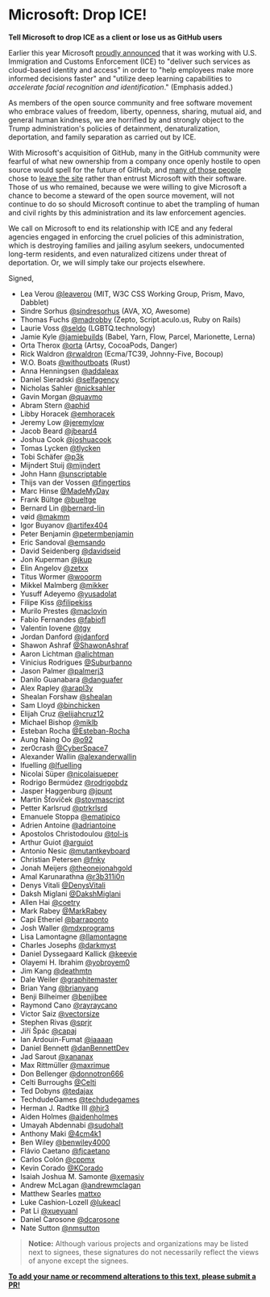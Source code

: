 # Microsoft: Drop ICE!
**Tell Microsoft to drop ICE as a client or lose us as GitHub users**

Earlier this year Microsoft [proudly announced](https://blogs.msdn.microsoft.com/azuregov/2018/01/24/federal-agencies-continue-to-advance-capabilities-with-azure-government/) that it was working with U.S. Immigration and Customs Enforcement (ICE) to "deliver such services as cloud-based identity and access" in order to "help employees make more informed decisions faster" and "utilize deep learning capabilities to *accelerate facial recognition and identification*." (Emphasis added.)

As members of the open source community and free software movement who embrace values of freedom, liberty, openness, sharing, mutual aid, and general human kindness, we are horrified by and strongly object to the Trump administration's policies of detainment, denaturalization, deportation, and family separation as carried out by ICE.

With Microsoft's acquisition of GitHub, many in the GitHub community were fearful of what new ownership from a company once openly hostile to open source would spell for the future of GitHub, and [many of those people](https://www.bleepingcomputer.com/news/technology/gitlab-sees-huge-traffic-spike-after-news-of-microsoft-buying-github/) chose to [leave the site](https://docs.gitlab.com/ee/user/project/import/github.html) rather than entrust Microsoft with their software. Those of us who remained, because we were willing to give Microsoft a chance to become a steward of the open source movement, will not continue to do so should Microsoft continue to abet the trampling of human and civil rights by this administration and its law enforcement agencies.

We call on Microsoft to end its relationship with ICE and any federal agencies engaged in enforcing the cruel policies of this administration, which is destroying families and jailing asylum seekers, undocumented long-term residents, and even naturalized citizens under threat of deportation. Or, we will simply take our projects elsewhere.

Signed,

-  Lea Verou [@leaverou](https://github.com/leaverou) (MIT, W3C CSS Working Group, Prism, Mavo, Dabblet)
-  Sindre Sorhus [@sindresorhus](https://github.com/sindresorhus) (AVA, XO, Awesome)
-  Thomas Fuchs [@madrobby](https://github.com/madrobby) (Zepto, Script.aculo.us, Ruby on Rails)
-  Laurie Voss [@seldo](https://github.com/seldo) (LGBTQ.technology)
-  Jamie Kyle [@jamiebuilds](https://github.com/jamiebuilds) (Babel, Yarn, Flow, Parcel, Marionette, Lerna)
-  Orta Therox [@orta](https://github.com/orta) (Artsy, CocoaPods, Danger)
-  Rick Waldron [@rwaldron](https://github.com/rwaldron) (Ecma/TC39, Johnny-Five, Bocoup)
-  W.O. Boats [@withoutboats](https://github.com/withoutboats) (Rust)
-  Anna Henningsen [@addaleax](https://github.com/addaleax)
-  Daniel Sieradski [@selfagency](https://github.com/selfagency)
-  Nicholas Sahler [@nicksahler](https://github.com/nicksahler)
-  Gavin Morgan [@quavmo](https://github.com/quavmo)
-  Abram Stern [@aphid](https://github.com/aphid)
-  Libby Horacek [@emhoracek](https://github.com/emhoracek)
-  Jeremy Low [@jeremylow](https://github.com/jeremylow)
-  Jacob Beard [@jbeard4](https://github.com/jbeard4)
-  Joshua Cook [@joshuacook](https://github.com/joshuacook)
-  Tomas Lycken [@tlycken](https://github.com/tlycken)
-  Tobi Schäfer [@p3k](https://github.com/p3k)
-  Mijndert Stuij [@mijndert](https://github.com/mijndert)
-  John Hann [@unscriptable](https://github.com/unscriptable)
-  Thijs van der Vossen [@fingertips](https://github.com/Fingertips)
-  Marc Hinse [@MadeMyDay](https://github.com/MadeMyDay)
-  Frank Bültge [@bueltge](https://github.com/bueltge)
-  Bernard Lin [@bernard-lin](https://github.com/bernard-lin)
-  vøid [@makmm](https://github.com/makmm)
-  Igor Buyanov [@artifex404](https://github.com/artifex404)
-  Peter Benjamin [@petermbenjamin](https://github.com/petermbenjamin)
-  Eric Sandoval [@emsando](https://github.com/emsando)
-  David Seidenberg [@davidseid](https://github.com/davidseid)
-  Jon Kuperman [@jkup](https://github.com/jkup)
-  Elin Angelov [@zetxx](https://github.com/zetxx)
-  Titus Wormer [@wooorm](https://github.com/wooorm)
-  Mikkel Malmberg [@mikker](https://github.com/mikker)
-  Yusuff Adeyemo [@yusadolat](https://github.com/yusadolat)
-  Filipe Kiss [@filipekiss](https://github.com/filipekiss)
-  Murilo Prestes [@maclovin](https://github.com/maclovin)
-  Fabio Fernandes [@fabiofl](https://github.com/fabiofl)
-  Valentin Iovene [@tgy](https://github.com/tgy)
-  Jordan Danford [@jdanford](https://github.com/jdanford)
-  Shawon Ashraf [@ShawonAshraf](https://github.com/ShawonAshraf)
-  Aaron Lichtman [@alichtman](https://github.com/alichtman)
-  Vinicius Rodrigues [@Suburbanno](https://github.com/Suburbanno)
-  Jason Palmer [@palmerj3](https://github.com/palmerj3)
-  Danilo Guanabara [@danguafer](https://github.com/danguafer)
-  Alex Rapley [@arapl3y](https://github.com/arapl3y)
-  Shealan Forshaw [@shealan](https://github.com/shealan)
-  Sam Lloyd [@binchicken](https://github.com/binchicken)
-  Elijah Cruz [@elijahcruz12](https://github.com/elijahcruz12)
-  Michael Bishop [@miklb](https://github.com/miklb)
-  Esteban Rocha [@Esteban-Rocha](https://github.com/Esteban-Rocha)
-  Aung Naing Oo [@o92](https://github.com/o92)
-  zer0crash [@CyberSpace7](https://github.com/CyberSpace7)
-  Alexander Wallin [@alexanderwallin](https://github.com/alexanderwallin)
-  lfuelling [@lfuelling](https://github.com/lfuelling)
-  Nicolai Süper [@nicolaisueper](https://github.com/nicolaisueper)
-  Rodrigo Bermúdez [@rodrigobdz](https://github.com/rodrigobdz)
-  Jasper Haggenburg [@jpunt](https://github.com/Jpunt)
-  Martin Šťovíček [@stovmascript](https://github.com/stovmascript)
-  Petter Karlsrud [@ptrkrlsrd](https://github.com/ptrkrlsrd)
-  Emanuele Stoppa [@ematipico](https://github.com/ematipico)
-  Adrien Antoine [@adriantoine](https://github.com/adriantoine)
-  Apostolos Christodoulou [@tol-is](https://github.com/tol-is)
-  Arthur Guiot [@arguiot](https://github.com/arguiot)
-  Antonio Nesic [@mutantkeyboard](https://github.com/mutantkeyboard) 
-  Christian Petersen [@fnky](https://github.com/fnky)
-  Jonah Meijers [@theonejonahgold](https://github.com/theonejonahgold)
-  Amal Karunarathna [@r3b311i0n](https://github.com/r3b311i0n)
-  Denys Vitali [@DenysVitali](https://github.com/denysvitali)
-  Daksh Miglani [@DakshMiglani](https://github.com/DakshMiglani)
-  Allen Hai [@coetry](https://github.com/coetry)
-  Mark Rabey [@MarkRabey](https://github.com/MarkRabey)
-  Capi Etheriel [@barraponto](https://github.com/barraponto)
-  Josh Waller [@mdxprograms](https://github.com/mdxprograms)
-  Lisa Lamontagne [@llamontagne](https://github.com/llamontagne)
-  Charles Josephs [@darkmyst](https://github.com/darkmyst)
-  Daniel Dyssegaard Kallick [@keevie](https://github.com/keevie)
-  Olayemi H. Ibrahim [@yobroyem0](https://github.com/yobroyem0)
-  Jim Kang [@deathmtn](https://github.com/jimkang)
-  Dale Weiler [@graphitemaster](https://github.com/graphitemaster)
-  Brian Yang [@brianyang](https://github.com/brianyang)
-  Benji Bilheimer [@benjibee](https://github.com/benjibee)
-  Raymond Cano [@rayraycano](https://github.com/rayraycano)
-  Victor Saiz [@vectorsize](https://github.com/vectorsize)
-  Stephen Rivas [@sprjr](https://github.com/sprjr)
-  Jiří Špác [@capaj](https://github.com/capaj)
-  Ian Ardouin-Fumat [@iaaaan](https://github.com/iaaaan)
-  Daniel Bennett [@danBennettDev](https://github.com/danbennettdev)
-  Jad Sarout [@xananax](https://github.com/Xananax/)
-  Max Rittmüller [@maxrimue](https://github.com/maxrimue)
-  Don Bellenger [@donnotron666](https://github.com/donnotron666)
-  Celti Burroughs [@Celti](https://github.com/Celti)
-  Ted Dobyns [@tedajax](https://github.com/tedajax)
-  TechdudeGames [@techdudegames](https://github.com/techdudegames)
-  Herman J. Radtke III [@hjr3](https://github.com/hjr3)
-  Aiden Holmes [@aidenholmes](https://github.com/aidenholmes)
-  Umayah Abdennabi [@sudohalt](https://github.com/sudohalt)
-  Anthony Maki [@4cm4k1](https://github.com/4cm4k1)
-  Ben Wiley [@benwiley4000](https://github.com/benwiley4000)
-  Flávio Caetano [@fjcaetano](https://github.com/fjcaetano)
-  Carlos Colón [@cppmx](https://github.com/cppmx)
-  Kevin Corado [@KCorado](https://github.com/KCorado)
-  Isaiah Joshua M. Samonte [@xemasiv](https://github.com/xemasiv)
-  Andrew McLagan [@andrewmclagan](https://github.com/andrewmclagan)
-  Matthew Searles [mattxo](https://github.com/mattxo)
-  Luke Cashion-Lozell [@lukeacl](https://github.com/lukeacl)
-  Pat Li [@xueyuanl](https://github.com/xueyuanl)
-  Daniel Carosone [@dcarosone](https://github.com/dcarosone)
-  Nate Sutton [@nmsutton](https://github.com/nmsutton)

> **Notice:** Although various projects and organizations may be listed next to signees, these signatures do not necessarily reflect the views of anyone except the signees.

**[To add your name or recommend alterations to this text, please submit a PR!](https://github.com/selfagency/microsoft-drop-ice/edit/master/README.md)**

